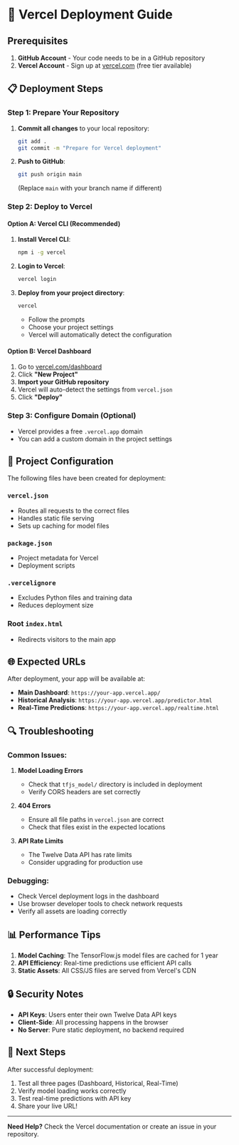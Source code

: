 # 🚀 Vercel Deployment Guide

## Prerequisites
1. **GitHub Account** - Your code needs to be in a GitHub repository
2. **Vercel Account** - Sign up at [vercel.com](https://vercel.com) (free tier available)

## 📋 Deployment Steps

### Step 1: Prepare Your Repository
1. **Commit all changes** to your local repository:
   ```bash
   git add .
   git commit -m "Prepare for Vercel deployment"
   ```

2. **Push to GitHub**:
   ```bash
   git push origin main
   ```
   (Replace `main` with your branch name if different)

### Step 2: Deploy to Vercel

#### Option A: Vercel CLI (Recommended)
1. **Install Vercel CLI**:
   ```bash
   npm i -g vercel
   ```

2. **Login to Vercel**:
   ```bash
   vercel login
   ```

3. **Deploy from your project directory**:
   ```bash
   vercel
   ```
   - Follow the prompts
   - Choose your project settings
   - Vercel will automatically detect the configuration

#### Option B: Vercel Dashboard
1. Go to [vercel.com/dashboard](https://vercel.com/dashboard)
2. Click **"New Project"**
3. **Import your GitHub repository**
4. Vercel will auto-detect the settings from `vercel.json`
5. Click **"Deploy"**

### Step 3: Configure Domain (Optional)
- Vercel provides a free `.vercel.app` domain
- You can add a custom domain in the project settings

## 🔧 Project Configuration

The following files have been created for deployment:

### `vercel.json`
- Routes all requests to the correct files
- Handles static file serving
- Sets up caching for model files

### `package.json`
- Project metadata for Vercel
- Deployment scripts

### `.vercelignore`
- Excludes Python files and training data
- Reduces deployment size

### Root `index.html`
- Redirects visitors to the main app

## 🌐 Expected URLs

After deployment, your app will be available at:
- **Main Dashboard**: `https://your-app.vercel.app/`
- **Historical Analysis**: `https://your-app.vercel.app/predictor.html`
- **Real-Time Predictions**: `https://your-app.vercel.app/realtime.html`

## 🔍 Troubleshooting

### Common Issues:

1. **Model Loading Errors**
   - Check that `tfjs_model/` directory is included in deployment
   - Verify CORS headers are set correctly

2. **404 Errors**
   - Ensure all file paths in `vercel.json` are correct
   - Check that files exist in the expected locations

3. **API Rate Limits**
   - The Twelve Data API has rate limits
   - Consider upgrading for production use

### Debugging:
- Check Vercel deployment logs in the dashboard
- Use browser developer tools to check network requests
- Verify all assets are loading correctly

## 📊 Performance Tips

1. **Model Caching**: The TensorFlow.js model files are cached for 1 year
2. **API Efficiency**: Real-time predictions use efficient API calls
3. **Static Assets**: All CSS/JS files are served from Vercel's CDN

## 🔒 Security Notes

- **API Keys**: Users enter their own Twelve Data API keys
- **Client-Side**: All processing happens in the browser
- **No Server**: Pure static deployment, no backend required

## 🎯 Next Steps

After successful deployment:
1. Test all three pages (Dashboard, Historical, Real-Time)
2. Verify model loading works correctly
3. Test real-time predictions with API key
4. Share your live URL!

---

**Need Help?** Check the Vercel documentation or create an issue in your repository.